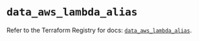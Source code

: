 # `data_aws_lambda_alias`

Refer to the Terraform Registry for docs: [`data_aws_lambda_alias`](https://registry.terraform.io/providers/hashicorp/aws/6.11.0/docs/data-sources/lambda_alias).
